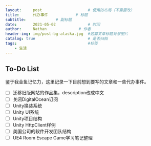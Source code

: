 ```yaml
---
layout:     post   				    # 使用的布局（不需要改）
title:      代办事件		   	# 标题 
subtitle:             # 副标题
date:       2021-05-02 				# 时间
author:     Nathan 				# 作者
header-img: img/post-bg-alaska.jpg 	#这篇文章标题背景图片
catalog: true 						# 是否归档
tags:								#标签
    - 生活
---
```


## To-Do List

鉴于我金鱼记忆力，这里记录一下目前想到要写的文章和一些代办事件。

- [ ] 迁移旧版网站的作品集，description改成中文
- [ ] 关闭DigitalOcean订阅
- [ ] Unity换装系统
- [ ] Unity UI系统
- [ ] Unity项目结构
- [ ] Unity HttpClient样例
- [ ] 美国公司的软件开发团队结构
- [ ] UE4 Room Escape Game学习笔记整理